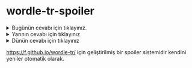 # wordle-tr-spoiler

<details>
  <summary>Bugünün cevabı için tıklayınız.</summary>
  <br>
    <b> lavuk </b>
</details>

<details>
  <summary>Yarının cevabı için tıklayınız</summary>
  <br>
   <b> kucak </b>
</details>

<details>
  <summary>Dünün cevabı için tıklayınız </summary>
  <br>
  <b> tomak </b>
</details>

https://f.github.io/wordle-tr/ için geliştirilmiş bir spoiler sistemidir kendini yeniler otomatik olarak.

